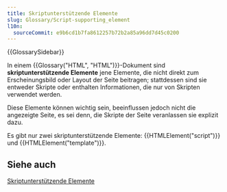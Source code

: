 ```yaml
---
title: Skriptunterstützende Elemente
slug: Glossary/Script-supporting_element
l10n:
  sourceCommit: e9b6cd1b7fa8612257b72b2a85a96dd7d45c0200
---
```


{{GlossarySidebar}}

In einem {{Glossary("HTML", "HTML")}}-Dokument sind **skriptunterstützende Elemente** jene Elemente, die nicht direkt zum Erscheinungsbild oder Layout der Seite beitragen; stattdessen sind sie entweder Skripte oder enthalten Informationen, die nur von Skripten verwendet werden.

Diese Elemente können wichtig sein, beeinflussen jedoch nicht die angezeigte Seite, es sei denn, die Skripte der Seite veranlassen sie explizit dazu.

Es gibt nur zwei skriptunterstützende Elemente: {{HTMLElement("script")}} und {{HTMLElement("template")}}.

## Siehe auch

[Skriptunterstützende Elemente](/de/docs/Web/HTML/Guides/Content_categories#script-supporting_elements)
